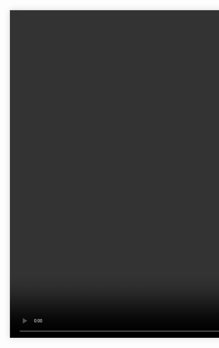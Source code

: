 <div
  class="content has-text-centered">
  <figure
    class="image mx-0 pt-0 my-0">
    <video
      width="1920"
      height="1080"
      style="box-shadow: 0 0 20px #D7D7D7;"
      controls>
      <source
        src="http://localhost:8800/statics/videos/DATAMI_PRESENTATION-FR.mp4"
        type="video/mp4">
      <!-- <source
        src="https://raw.githubusercontent.com/multi-coop/datami-website-content/julien-video/videos/DATAMI_PRESENTATION-FR.mp4"
        type="video/mp4"> -->
    </video>
  </figure>
</div>
